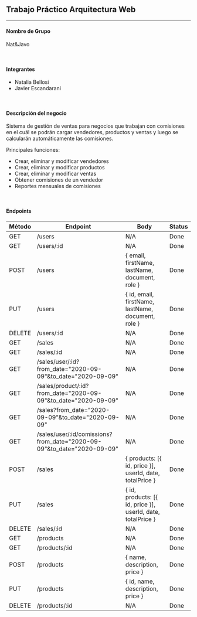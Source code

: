 ## Trabajo Práctico Arquitectura Web

---

#### Nombre de Grupo 
Nat&Javo

<br>

#### Integrantes
- Natalia Bellosi
- Javier Escandarani

<br>

#### Descripción del negocio
Sistema de gestión de ventas para negocios que trabajan con comisiones en el cuál se podrán cargar vendedores, productos y ventas y luego se calcularán automáticamente las comisiones.

Principales funciones:
- Crear, eliminar y modificar vendedores
- Crear, eliminar y modificar productos
- Crear, eliminar y modificar ventas
- Obtener comisiones de un vendedor 
- Reportes mensuales de comisiones

<br>

#### Endpoints
|Método|Endpoint|Body|Status|
|---|---|---|---|
|GET|/users|N/A|Done
|GET|/users/:id|N/A|Done
|POST|/users|{ email, firstName, lastName, document, role }|Done
|PUT|/users|{ id, email, firstName, lastName, document, role }|Done
|DELETE|/users/:id|N/A|Done
|GET|/sales|N/A|Done
|GET|/sales/:id|N/A|Done
|GET|/sales/user/:id?from_date="2020-09-09"&to_date="2020-09-09"|N/A|Done
|GET|/sales/product/:id?from_date="2020-09-09"&to_date="2020-09-09"|N/A|Done
|GET|/sales?from_date="2020-09-09"&to_date="2020-09-09"|N/A|Done
|GET|/sales/user/:id/comissions?from_date="2020-09-09"&to_date="2020-09-09"|N/A|Done
|POST|/sales|{ products: [{ id, price }], userId, date, totalPrice }|Done
|PUT|/sales|{ id, products: [{ id, price }], userId, date, totalPrice }|Done
|DELETE|/sales/:id|N/A|Done
|GET|/products|N/A|Done
|GET|/products/:id|N/A|Done
|POST|/products|{ name, description, price }|Done
|PUT|/products|{ id, name, description, price }|Done
|DELETE|/products/:id|N/A|Done